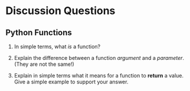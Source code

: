 # Discussion Questions
## Python Functions

1. In simple terms, what *is* a function?

2. Explain the difference between a function *argument* and a *parameter*.  (They are not the same!)

3. Explain in simple terms what it means for a function to **return** a value.  Give a simple example to support your answer.
